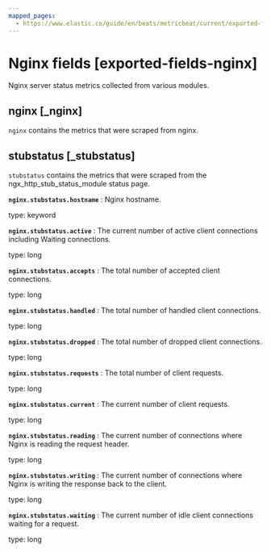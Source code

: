 ```yaml
---
mapped_pages:
  - https://www.elastic.co/guide/en/beats/metricbeat/current/exported-fields-nginx.html
---
```


# Nginx fields [exported-fields-nginx]

Nginx server status metrics collected from various modules.


## nginx [_nginx]

`nginx` contains the metrics that were scraped from nginx.


## stubstatus [_stubstatus]

`stubstatus` contains the metrics that were scraped from the ngx_http_stub_status_module status page.

**`nginx.stubstatus.hostname`**
:   Nginx hostname.

type: keyword


**`nginx.stubstatus.active`**
:   The current number of active client connections including Waiting connections.

type: long


**`nginx.stubstatus.accepts`**
:   The total number of accepted client connections.

type: long


**`nginx.stubstatus.handled`**
:   The total number of handled client connections.

type: long


**`nginx.stubstatus.dropped`**
:   The total number of dropped client connections.

type: long


**`nginx.stubstatus.requests`**
:   The total number of client requests.

type: long


**`nginx.stubstatus.current`**
:   The current number of client requests.

type: long


**`nginx.stubstatus.reading`**
:   The current number of connections where Nginx is reading the request header.

type: long


**`nginx.stubstatus.writing`**
:   The current number of connections where Nginx is writing the response back to the client.

type: long


**`nginx.stubstatus.waiting`**
:   The current number of idle client connections waiting for a request.

type: long


